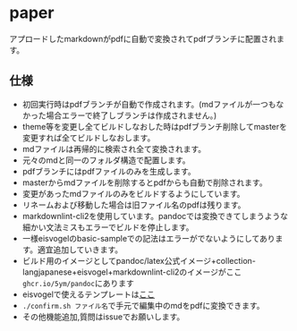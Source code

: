 # paper

アプロードしたmarkdownがpdfに自動で変換されてpdfブランチに配置されます。

## 仕様

- 初回実行時はpdfブランチが自動で作成されます。(mdファイルが一つもなかった場合エラーで終了しブランチは作成されません。)
- theme等を変更し全てビルドしなおした時はpdfブランチ削除してmasterを変更すれば全てビルドしなおします。
- mdファイルは再帰的に検索され全て変換されます。
- 元々のmdと同一のフォルダ構造で配置します。
- pdfブランチにはpdfファイルのみを生成します。
- masterからmdファイルを削除するとpdfからも自動で削除されます。
- 変更があったmdファイルのみをビルドするようにしています。
- リネームおよび移動した場合は旧ファイル名のpdfは残ります。
- markdownlint-cli2を使用しています。pandocでは変換できてしまうような細かい文法ミスもエラーでビルドを停止します。
- 一様eisvogelのbasic-sampleでの記法はエラーがでないようにしてあります。適宜追加していきます。
- ビルド用のイメージとしてpandoc/latex公式イメージ+collection-langjapanese+eisvogel+markdownlint-cli2のイメージがここ`ghcr.io/5ym/pandoc`にあります
- eisvogelで使えるテンプレートは[ここ](https://github.com/Wandmalfarbe/pandoc-latex-template/tree/master/examples)
- `./confirm.sh ファイル名`で手元で編集中のmdをpdfに変換できます。
- その他機能追加,質問はissueでお願いします。
